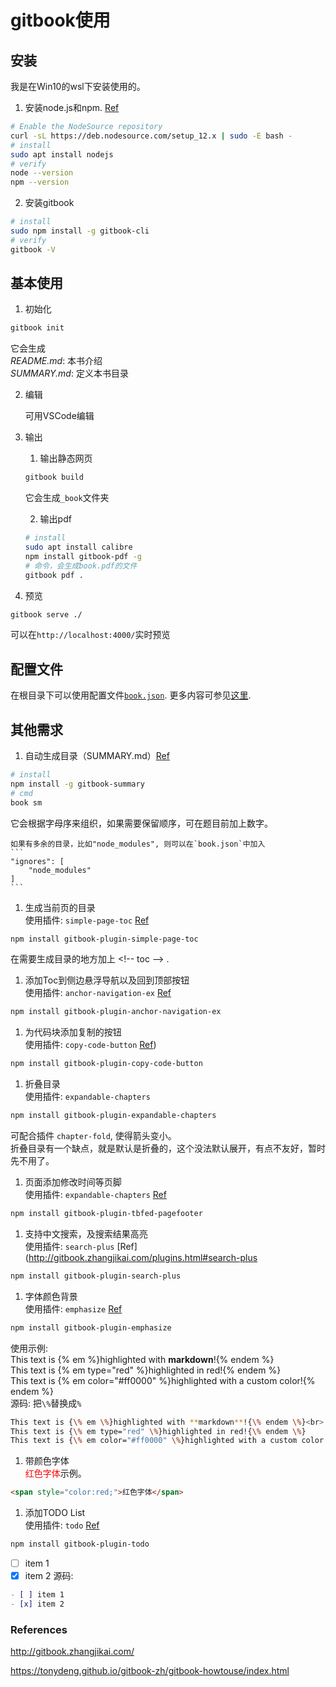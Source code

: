 # gitbook使用

## 安装
我是在Win10的wsl下安装使用的。

1. 安装node.js和npm. [Ref](https://linuxize.com/post/how-to-install-node-js-on-ubuntu-18.04/)
```bash
# Enable the NodeSource repository
curl -sL https://deb.nodesource.com/setup_12.x | sudo -E bash -
# install
sudo apt install nodejs
# verify
node --version
npm --version
```

2. 安装gitbook
```bash
# install
sudo npm install -g gitbook-cli
# verify
gitbook -V
```

## 基本使用
1. 初始化
```bash
gitbook init
```
它会生成<br>
*README.md*: 本书介绍<br>
*SUMMARY.md*: 定义本书目录

2. 编辑

    可用VSCode编辑

3. 输出
    1. 输出静态网页
    ```bash
    gitbook build
    ```
    它会生成`_book`文件夹

    2. 输出pdf
    ```bash
    # install
    sudo apt install calibre
    npm install gitbook-pdf -g
    # 命令，会生成book.pdf的文件
    gitbook pdf .
    ```

1. 预览
```bash
gitbook serve ./
```
可以在`http://localhost:4000/`实时预览

## 配置文件
在根目录下可以使用配置文件[`book.json`](../book.json.md).
更多内容可参见[这里](http://gitbook.zhangjikai.com/settings.html).

## 其他需求

1. 自动生成目录（SUMMARY.md）[Ref](http://self-publishing.ebookchain.org/index.html)<br>
```bash
# install
npm install -g gitbook-summary
# cmd
book sm
```
它会根据字母序来组织，如果需要保留顺序，可在题目前加上数字。

    如果有多余的目录，比如"node_modules", 则可以在`book.json`中加入
    ```
    "ignores": [
        "node_modules"
    ]
    ```

1. 生成当前页的目录<br>
使用插件: `simple-page-toc` [Ref](http://gitbook.zhangjikai.com/plugins.html#anchor-navigation-ex)
```bash
npm install gitbook-plugin-simple-page-toc
```
在需要生成目录的地方加上 &lt;!-- toc --&gt; .

1. 添加Toc到侧边悬浮导航以及回到顶部按钮<br>
使用插件: `anchor-navigation-ex` [Ref](http://gitbook.zhangjikai.com/plugins.html#anchor-navigation-ex)
```bash
npm install gitbook-plugin-anchor-navigation-ex
```

1. 为代码块添加复制的按钮<br>
使用插件: `copy-code-button` [Ref](http://gitbook.zhangjikai.com/plugins.html#copy-code-button))
```bash
npm install gitbook-plugin-copy-code-button
```

1. 折叠目录<br>
使用插件: `expandable-chapters`
```bash
npm install gitbook-plugin-expandable-chapters
```
可配合插件 `chapter-fold`, 使得箭头变小。<br>
折叠目录有一个缺点，就是默认是折叠的，这个没法默认展开，有点不友好，暂时先不用了。

1. 页面添加修改时间等页脚<br>
使用插件: `expandable-chapters` [Ref](http://gitbook.zhangjikai.com/plugins.html#tbfed-pagefooter)
```bash
npm install gitbook-plugin-tbfed-pagefooter
```

1. 支持中文搜索，及搜索结果高亮<br>
使用插件: `search-plus` [Ref](http://gitbook.zhangjikai.com/plugins.html#search-plus
```bash
npm install gitbook-plugin-search-plus
```

1. 字体颜色背景<br>
使用插件: `emphasize` [Ref](http://gitbook.zhangjikai.com/plugins.html#emphasize)
```bash
npm install gitbook-plugin-emphasize
```
使用示例:<br>
This text is {% em %}highlighted with **markdown**!{% endem %}<br>
This text is {% em type="red" %}highlighted in red!{% endem %}<br>
This text is {% em color="#ff0000" %}highlighted with a custom color!{% endem %}<br>
源码: 把`\%`替换成`%`<br>
```bash
This text is {\% em \%}highlighted with **markdown**!{\% endem \%}<br>
This text is {\% em type="red" \%}highlighted in red!{\% endem \%}
This text is {\% em color="#ff0000" \%}highlighted with a custom color!{\% endem \%}
```

1. 带颜色字体<br>
<span style="color:red;">红色字体</span>示例。<br>
```html
<span style="color:red;">红色字体</span>
```

1. 添加TODO List<br>
使用插件: `todo` [Ref](http://gitbook.zhangjikai.com/plugins.html#todo)
```bash
npm install gitbook-plugin-todo
```
- [ ] item 1
- [x] item 2
源码:

```markdown
- [ ] item 1
- [x] item 2
```

### References
http://gitbook.zhangjikai.com/

https://tonydeng.github.io/gitbook-zh/gitbook-howtouse/index.html
